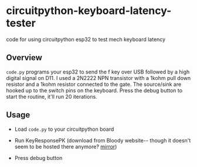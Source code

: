 # circuitpython-keyboard-latency-tester
code for using circuitpython esp32 to test mech keyboard latency

## Overview

`code.py` programs your esp32 to send the f key over USB followed by a high digital signal on D11. I used a 2N2222 NPN transistor with a 1kohm pull down resistor and a 1kohm resistor connected to the gate. The source/sink are hooked up to the switch pins on the keyboard. Press the debug button to start the routine, it'll run 20 iterations.

## Usage

- Load `code.py` to your circuitpython board

- Run KeyResponsePK (download from Bloody website-- though it doesn't seem to be hosted there anymore? [mirror](https://drive.google.com/file/d/1kiUobSebUWdqPSi0QxpxsH_TUng1uGVF/view?usp=sharing))

- Press debug button

